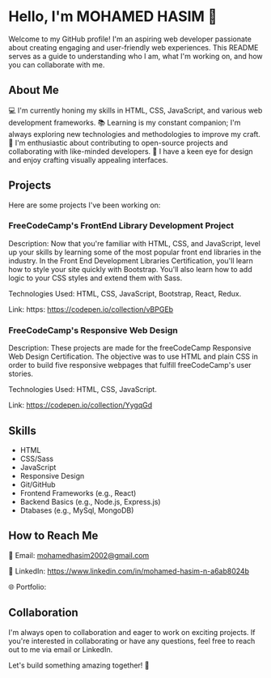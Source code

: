 # Hello, I'm MOHAMED HASIM 👋


Welcome to my GitHub profile! I'm an aspiring web developer passionate about creating engaging and user-friendly web experiences. This README serves as a guide to understanding who I am, what I'm working on, and how you can collaborate with me.


## About Me

💻 I'm currently honing my skills in HTML, CSS, JavaScript, and various web development frameworks.
📚 Learning is my constant companion; I'm always exploring new technologies and methodologies to improve my craft.
🌱 I'm enthusiastic about contributing to open-source projects and collaborating with like-minded developers.
🎨 I have a keen eye for design and enjoy crafting visually appealing interfaces.


## Projects

Here are some projects I've been working on:

### FreeCodeCamp's FrontEnd Library Development Project

Description: Now that you're familiar with HTML, CSS, and JavaScript, level up your skills by learning some of the most popular front end libraries in the industry.
In the Front End Development Libraries Certification, you'll learn how to style your site quickly with Bootstrap. You'll also learn how to add logic to your CSS styles and extend them with Sass.

Technologies Used: HTML, CSS, JavaScript, Bootstrap, React, Redux.

Link: https: https://codepen.io/collection/vBPGEb


### FreeCodeCamp's Responsive Web Design

Description: These projects are made for the freeCodeCamp Responsive Web Design Certification. The objective was to use HTML and plain CSS in order to build five responsive webpages that fulfill freeCodeCamp's user stories.

Technologies Used: HTML, CSS, JavaScript.

Link: https://codepen.io/collection/YygqGd


## Skills

* HTML
* CSS/Sass
* JavaScript
* Responsive Design
* Git/GitHub
* Frontend Frameworks (e.g., React)
* Backend Basics (e.g., Node.js, Express.js)
* Dtabases (e.g., MySql, MongoDB)


## How to Reach Me

📧 Email: mohamedhasim2002@gmail.com 

🔗 LinkedIn: https://www.linkedin.com/in/mohamed-hasim-n-a6ab8024b 

🌐 Portfolio: 


## Collaboration

I'm always open to collaboration and eager to work on exciting projects. If you're interested in collaborating or have any questions, feel free to reach out to me via email or LinkedIn.

Let's build something amazing together! 🚀






